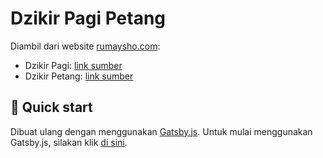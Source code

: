 # Dzikir Pagi Petang

Diambil dari website [rumaysho.com](https://rumaysho.com):

- Dzikir Pagi: [link sumber](https://rumaysho.com/1636-bacaan-dzikir-pagi.html)
- Dzikir Petang: [link sumber](https://rumaysho.com/1638-bacaan-dzikir-petang.html)

## 🚀 Quick start

Dibuat ulang dengan menggunakan [Gatsby.js](https://gatsbyjs.com). Untuk mulai menggunakan Gatsby.js, silakan klik [di sini](https://gatsbyjs.com/docs/tutorial/part-zero/).

